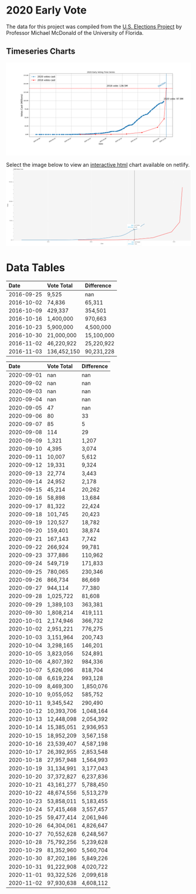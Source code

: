 # 2020 Early Vote
The data for this project was compiled from the [U.S. Elections Project](https://electproject.github.io/Early-Vote-2020G/index.html) by Professor Michael McDonald of the University of Florida.

## Timeseries Charts
![Image](./2020_vs_2016_votes.png)

Select the image below to view an [interactive html](https://trusting-hugle-9a5eb0.netlify.app/) chart available on netlify.
[![image](./interactive_screenshot.png)](https://trusting-hugle-9a5eb0.netlify.app/)

# Data Tables
<!--start table_2016-->
| Date       | Vote Total   | Difference   |
|:-----------|:-------------|:-------------|
| 2016-09-25 | 9,525        | nan          |
| 2016-10-02 | 74,836       | 65,311       |
| 2016-10-09 | 429,337      | 354,501      |
| 2016-10-16 | 1,400,000    | 970,663      |
| 2016-10-23 | 5,900,000    | 4,500,000    |
| 2016-10-30 | 21,000,000   | 15,100,000   |
| 2016-11-02 | 46,220,922   | 25,220,922   |
| 2016-11-03 | 136,452,150  | 90,231,228   |
<!--end table_2016-->

<!--start table_2020-->
| Date       | Vote Total   | Difference   |
|:-----------|:-------------|:-------------|
| 2020-09-01 | nan          | nan          |
| 2020-09-02 | nan          | nan          |
| 2020-09-03 | nan          | nan          |
| 2020-09-04 | nan          | nan          |
| 2020-09-05 | 47           | nan          |
| 2020-09-06 | 80           | 33           |
| 2020-09-07 | 85           | 5            |
| 2020-09-08 | 114          | 29           |
| 2020-09-09 | 1,321        | 1,207        |
| 2020-09-10 | 4,395        | 3,074        |
| 2020-09-11 | 10,007       | 5,612        |
| 2020-09-12 | 19,331       | 9,324        |
| 2020-09-13 | 22,774       | 3,443        |
| 2020-09-14 | 24,952       | 2,178        |
| 2020-09-15 | 45,214       | 20,262       |
| 2020-09-16 | 58,898       | 13,684       |
| 2020-09-17 | 81,322       | 22,424       |
| 2020-09-18 | 101,745      | 20,423       |
| 2020-09-19 | 120,527      | 18,782       |
| 2020-09-20 | 159,401      | 38,874       |
| 2020-09-21 | 167,143      | 7,742        |
| 2020-09-22 | 266,924      | 99,781       |
| 2020-09-23 | 377,886      | 110,962      |
| 2020-09-24 | 549,719      | 171,833      |
| 2020-09-25 | 780,065      | 230,346      |
| 2020-09-26 | 866,734      | 86,669       |
| 2020-09-27 | 944,114      | 77,380       |
| 2020-09-28 | 1,025,722    | 81,608       |
| 2020-09-29 | 1,389,103    | 363,381      |
| 2020-09-30 | 1,808,214    | 419,111      |
| 2020-10-01 | 2,174,946    | 366,732      |
| 2020-10-02 | 2,951,221    | 776,275      |
| 2020-10-03 | 3,151,964    | 200,743      |
| 2020-10-04 | 3,298,165    | 146,201      |
| 2020-10-05 | 3,823,056    | 524,891      |
| 2020-10-06 | 4,807,392    | 984,336      |
| 2020-10-07 | 5,626,096    | 818,704      |
| 2020-10-08 | 6,619,224    | 993,128      |
| 2020-10-09 | 8,469,300    | 1,850,076    |
| 2020-10-10 | 9,055,052    | 585,752      |
| 2020-10-11 | 9,345,542    | 290,490      |
| 2020-10-12 | 10,393,706   | 1,048,164    |
| 2020-10-13 | 12,448,098   | 2,054,392    |
| 2020-10-14 | 15,385,051   | 2,936,953    |
| 2020-10-15 | 18,952,209   | 3,567,158    |
| 2020-10-16 | 23,539,407   | 4,587,198    |
| 2020-10-17 | 26,392,955   | 2,853,548    |
| 2020-10-18 | 27,957,948   | 1,564,993    |
| 2020-10-19 | 31,134,991   | 3,177,043    |
| 2020-10-20 | 37,372,827   | 6,237,836    |
| 2020-10-21 | 43,161,277   | 5,788,450    |
| 2020-10-22 | 48,674,556   | 5,513,279    |
| 2020-10-23 | 53,858,011   | 5,183,455    |
| 2020-10-24 | 57,415,468   | 3,557,457    |
| 2020-10-25 | 59,477,414   | 2,061,946    |
| 2020-10-26 | 64,304,061   | 4,826,647    |
| 2020-10-27 | 70,552,628   | 6,248,567    |
| 2020-10-28 | 75,792,256   | 5,239,628    |
| 2020-10-29 | 81,352,960   | 5,560,704    |
| 2020-10-30 | 87,202,186   | 5,849,226    |
| 2020-10-31 | 91,222,908   | 4,020,722    |
| 2020-11-01 | 93,322,526   | 2,099,618    |
| 2020-11-02 | 97,930,638   | 4,608,112    |
<!--end table_2020-->